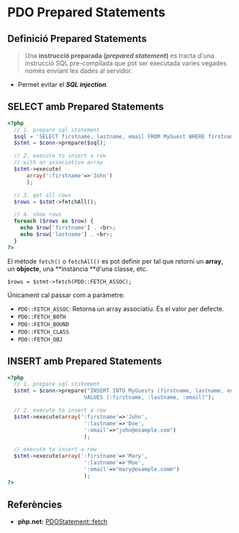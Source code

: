 # PDO Prepared Statements

## Definició Prepared Statements

> Una **instrucció preparada (_prepared statement_)** es tracta d'una instrucció SQL pre-compilada que pot ser executada varies vegades només enviant les dades al servidor.

* Permet evitar el ***SQL injection***.

## SELECT amb Prepared Statements

```php
<?php
  // 1. prepare sql statement
  $sql = 'SELECT firstname, lastname, email FROM MyGuest WHERE firstname = :firstname';
  $stmt = $conn->prepare($sql);

  // 2. execute to insert a row 
  // with an associative array
  $stmt->execute(
      array(':firstname'=>'John')
      );

  // 3. get all rows
  $rows = $stmt->fetchAll();

  // 4. show rows
  foreach ($rows as $row) {
 	echo $row['firstname'] . <br>;
	echo $row['lastname'] . <br>;
  }
?>
```
El métode `fetch()` o `fetchAll()` es pot definir per tal que retorni un **array**, un **objecte**, una **instància **d'una classe, etc.

`$rows = $stmt->fetch(PDO::FETCH_ASSOC);`

Únicament cal passar com a paràmetre:
* `PDO::FETCH_ASSOC`: Retorna un array associatiu. És el valor per defecte.
* `PDO::FETCH_BOTH`
* `PDO::FETCH_BOUND`
* `PDO::FETCH_CLASS`
* `PDO::FETCH_OBJ ` 

## INSERT amb Prepared Statements

```php
<?php
  // 1. prepare sql statement
  $stmt = $conn->prepare("INSERT INTO MyGuests (firstname, lastname, email)
     					VALUES (:firstname, :lastname, :email)");

  // 2. execute to insert a row
  $stmt->execute(array(':firstname'=>'John',
						':lastname'=>'Doe',
						':email'=>"john@example.com")
						);

  // execute to insert a row
  $stmt->execute(array(':firstname'=>'Mary',
						':lastname'=>'Moe',
						':email'=>"mary@example.comm")
						);
?>
```

## Referències

* **php.net:** [PDOStatement::fetch](http://php.net/manual/es/pdostatement.fetch.php)

